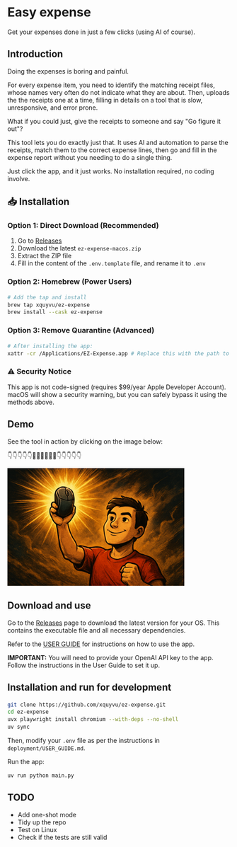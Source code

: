 # Easy expense

Get your expenses done in just a few clicks (using AI of course).

## Introduction

Doing the expenses is boring and painful.

For every expense item, you need to identify the matching receipt files, whose names
very often do not indicate what they are about. Then, uploads the the receipts one at a
time, filling in details on a tool that is slow, unresponsive, and error prone.

What if you could just, give the receipts to someone and say "Go figure it out"?

This tool lets you do exactly just that. It uses AI and automation to parse the
receipts, match them to the correct expense lines, then go and fill in the expense
report without you needing to do a single thing.

Just click the app, and it just works. No installation required, no coding involve.

## 📥 Installation

### Option 1: Direct Download (Recommended)

1. Go to [Releases](https://github.com/xquyvu/ez-expense/releases)
2. Download the latest `ez-expense-macos.zip`
3. Extract the ZIP file
4. Fill in the content of the `.env.template` file, and rename it to `.env`

### Option 2: Homebrew (Power Users)

```bash
# Add the tap and install
brew tap xquyvu/ez-expense
brew install --cask ez-expense
```

### Option 3: Remove Quarantine (Advanced)

```bash
# After installing the app:
xattr -cr /Applications/EZ-Expense.app # Replace this with the path to where you extracted the zip file
```

### ⚠️ Security Notice

This app is not code-signed (requires $99/year Apple Developer Account).
macOS will show a security warning, but you can safely bypass it using the methods above.

## Demo

See the tool in action by clicking on the image below:

👇👇👇👇👇🎥🎥🎥🎥🎥🎥👇👇👇👇👇

<a href="https://microsofteur-my.sharepoint.com/:v:/g/personal/vuquy_microsoft_com/EfkkIOuyr6xJi215xCZbS50BkEFFnWr2-sugqljIYg7-Ow?e=G6FzfQ">
  <img src="assets/video_thumbnail.png" alt="Product Demo Video" width="400">
</a>

## Download and use

Go to the [Releases](https://github.com/xquyvu/ez-expense/releases) page to download the latest version for your OS. This contains the executable file and all necessary dependencies.

Refer to the [USER GUIDE](deployment/USER_GUIDE.md) for instructions on how to use the app.

**IMPORTANT:** You will need to provide your OpenAI API key to the app. Follow the instructions in the User Guide to set it up.

## Installation and run for development

```bash
git clone https://github.com/xquyvu/ez-expense.git
cd ez-expense
uvx playwright install chromium --with-deps --no-shell
uv sync
```

Then, modify your `.env` file as per the instructions in `deployment/USER_GUIDE.md`.

Run the app:

```bash
uv run python main.py
```

## TODO

- Add one-shot mode
- Tidy up the repo
- Test on Linux
- Check if the tests are still valid
